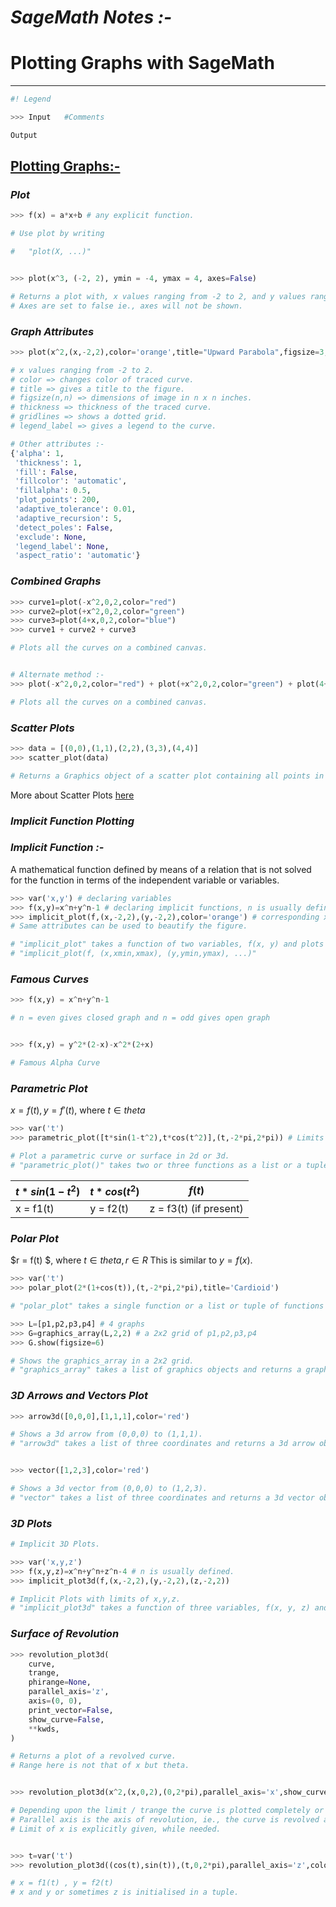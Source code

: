 # **_SageMath Notes :-_**

# Plotting Graphs with SageMath

---

```Python
#! Legend

>>> Input   #Comments

Output
```

## <u> Plotting Graphs:-</u>

### **_Plot_**

```Python
>>> f(x) = a*x+b # any explicit function.

# Use plot by writing

#   "plot(X, ...)"


>>> plot(x^3, (-2, 2), ymin = -4, ymax = 4, axes=False)

# Returns a plot with, x values ranging from -2 to 2, and y values ranging from -4 to 4.
# Axes are set to false ie., axes will not be shown.
```

### **_Graph Attributes_**

```Python
>>> plot(x^2,(x,-2,2),color='orange',title="Upward Parabola",figsize=3,thickness=2,gridlines='True', legend_label='test curve')

# x values ranging from -2 to 2.
# color => changes color of traced curve.
# title => gives a title to the figure.
# figsize(n,n) => dimensions of image in n x n inches.
# thickness => thickness of the traced curve.
# gridlines => shows a dotted grid.
# legend_label => gives a legend to the curve.

# Other attributes :-
{'alpha': 1,
 'thickness': 1,
 'fill': False,
 'fillcolor': 'automatic',
 'fillalpha': 0.5,
 'plot_points': 200,
 'adaptive_tolerance': 0.01,
 'adaptive_recursion': 5,
 'detect_poles': False,
 'exclude': None,
 'legend_label': None,
 'aspect_ratio': 'automatic'}
```

### **_Combined Graphs_**

```Python
>>> curve1=plot(-x^2,0,2,color="red")
>>> curve2=plot(+x^2,0,2,color="green")
>>> curve3=plot(4+x,0,2,color="blue")
>>> curve1 + curve2 + curve3

# Plots all the curves on a combined canvas.


# Alternate method :-
>>> plot(-x^2,0,2,color="red") + plot(+x^2,0,2,color="green") + plot(4+x,0,2,color="blue")

# Plots all the curves on a combined canvas.
```

### **_Scatter Plots_**

```Python
>>> data = [(0,0),(1,1),(2,2),(3,3),(4,4)]
>>> scatter_plot(data)

# Returns a Graphics object of a scatter plot containing all points in the datalist.
```

More about Scatter Plots [here](SageNotes%20Practical%201.md)

### **_Implicit Function Plotting_**

### **_Implicit Function :-_**

A mathematical function defined by means of a relation that is not solved for the function in terms of the independent variable or variables.

```Python
>>> var('x,y') # declaring variables
>>> f(x,y)=x^n+y^n-1 # declaring implicit functions, n is usually defined.
>>> implicit_plot(f,(x,-2,2),(y,-2,2),color='orange') # corresponding x and y limits are also given.
# Same attributes can be used to beautify the figure.

# "implicit_plot" takes a function of two variables, f(x, y) and plots the curve f(x,y) = 0 over the specified "xrange" and "yrange" as demonstrated below.
# "implicit_plot(f, (x,xmin,xmax), (y,ymin,ymax), ...)"
```

### **_Famous Curves_**

```Python
>>> f(x,y) = x^n+y^n-1

# n = even gives closed graph and n = odd gives open graph


>>> f(x,y) = y^2*(2-x)-x^2*(2+x)

# Famous Alpha Curve
```

### **_Parametric Plot_**

$x = f(t) , y = f'(t)$, where $t ∈ theta$

```Python
>>> var('t')
>>> parametric_plot([t*sin(1-t^2),t*cos(t^2)],(t,-2*pi,2*pi)) # Limits of t are given correspondingly.

# Plot a parametric curve or surface in 2d or 3d.
# "parametric_plot()" takes two or three functions as a list or a tuple and makes a plot with the first function giving the x coordinates, the second function giving the y coordinates, and the third function (if present) giving the z coordinates.
```

| $t*sin(1-t^2)$ | $t*cos(t^2)$ | $f(t)$                 |
| -------------- | ------------ | ---------------------- |
| x = f1(t)      | y = f2(t)    | z = f3(t) (if present) |

### **_Polar Plot_**

$r = f(t) $, where $t ∈ theta, r ∈ R$
This is similar to $y = f(x)$.

```Python
>>> var('t')
>>> polar_plot(2*(1+cos(t)),(t,-2*pi,2*pi),title='Cardioid')

# "polar_plot" takes a single function or a list or tuple of functions and plots them with polar coordinates in the given domain.

```

```Python
>>> L=[p1,p2,p3,p4] # 4 graphs
>>> G=graphics_array(L,2,2) # a 2x2 grid of p1,p2,p3,p4
>>> G.show(figsize=6)

# Shows the graphics_array in a 2x2 grid.
# "graphics_array" takes a list of graphics objects and returns a graphics_array object.
```

### **_3D Arrows and Vectors Plot_**

```Python
>>> arrow3d([0,0,0],[1,1,1],color='red')

# Shows a 3d arrow from (0,0,0) to (1,1,1).
# "arrow3d" takes a list of three coordinates and returns a 3d arrow object.


>>> vector([1,2,3],color='red')

# Shows a 3d vector from (0,0,0) to (1,2,3).
# "vector" takes a list of three coordinates and returns a 3d vector object.
```

### **_3D Plots_**

```Python
# Implicit 3D Plots.

>>> var('x,y,z')
>>> f(x,y,z)=x^n+y^n+z^n-4 # n is usually defined.
>>> implicit_plot3d(f,(x,-2,2),(y,-2,2),(z,-2,2))

# Implicit Plots with limits of x,y,z.
# "implicit_plot3d" takes a function of three variables, f(x, y, z) and plots the curve f(x,y,z) = 0 over the specified "xrange", "yrange", and "zrange".
```

### **_Surface of Revolution_**

```Python
>>> revolution_plot3d(
    curve,
    trange,
    phirange=None,
    parallel_axis='z',
    axis=(0, 0),
    print_vector=False,
    show_curve=False,
    **kwds,
)

# Returns a plot of a revolved curve.
# Range here is not that of x but theta.


>>> revolution_plot3d(x^2,(x,0,2),(0,2*pi),parallel_axis='x',show_curve=True)

# Depending upon the limit / trange the curve is plotted completely or partially.
# Parallel axis is the axis of revolution, ie., the curve is revolved around that axis.
# Limit of x is explicitly given, while needed.


>>> t=var('t')
>>> revolution_plot3d((cos(t),sin(t)),(t,0,2*pi),parallel_axis='z',color= 'red')

# x = f1(t) , y = f2(t)
# x and y or sometimes z is initialised in a tuple.
```
